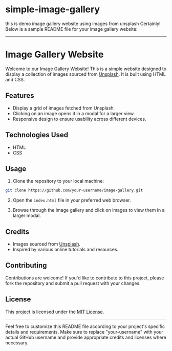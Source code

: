 # simple-image-gallery
this is demo image gallery website using images from  unsplash
Certainly! Below is a sample README file for your image gallery website:

---

# Image Gallery Website

Welcome to our Image Gallery Website! This is a simple website designed to display a collection of images sourced from [Unsplash](https://unsplash.com/). It is built using HTML and CSS.

## Features

- Display a grid of images fetched from Unsplash.
- Clicking on an image opens it in a modal for a larger view.
- Responsive design to ensure usability across different devices.

## Technologies Used

- HTML
- CSS

## Usage

1. Clone the repository to your local machine:

```bash
git clone https://github.com/your-username/image-gallery.git
```

2. Open the `index.html` file in your preferred web browser.

3. Browse through the image gallery and click on images to view them in a larger modal.

## Credits

- Images sourced from [Unsplash](https://unsplash.com/).
- Inspired by various online tutorials and resources.

## Contributing

Contributions are welcome! If you'd like to contribute to this project, please fork the repository and submit a pull request with your changes.

## License

This project is licensed under the [MIT License](LICENSE).

---

Feel free to customize this README file according to your project's specific details and requirements. Make sure to replace "your-username" with your actual GitHub username and provide appropriate credits and licenses where necessary.
